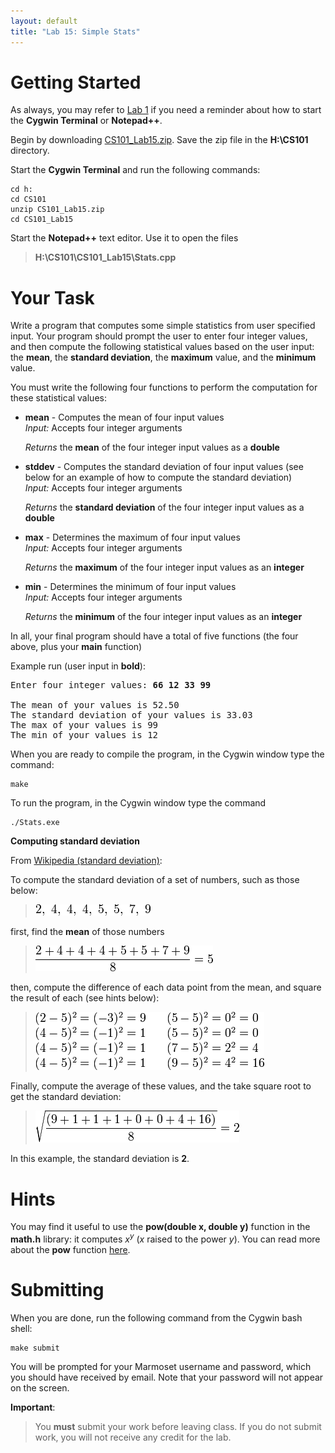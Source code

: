 ```yaml
---
layout: default
title: "Lab 15: Simple Stats"
---
```


Getting Started
===============

As always, you may refer to [Lab 1](lab01.html) if you need a reminder about how to start the **Cygwin Terminal** or **Notepad++**.

Begin by downloading [CS101\_Lab15.zip](CS101_Lab15.zip). Save the zip file in the **H:\\CS101** directory.

Start the **Cygwin Terminal** and run the following commands:

    cd h:
    cd CS101
    unzip CS101_Lab15.zip
    cd CS101_Lab15

Start the **Notepad++** text editor. Use it to open the files

> **H:\\CS101\\CS101\_Lab15\\Stats.cpp**

Your Task
=========

Write a program that computes some simple statistics from user specified input. Your program should prompt the user to enter four integer values, and then compute the following statistical values based on the user input: the **mean**, the **standard deviation**, the **maximum** value, and the **minimum** value.

You must write the following four functions to perform the computation for these statistical values:

-   **mean** - Computes the mean of four input values  
    *Input:* Accepts four integer arguments

    *Returns* the **mean** of the four integer input values as a **double**

-   **stddev** - Computes the standard deviation of four input values (see below for an example of how to compute the standard deviation)  
    *Input:* Accepts four integer arguments

    *Returns* the **standard deviation** of the four integer input values as a **double**

-   **max** - Determines the maximum of four input values  
    *Input:* Accepts four integer arguments

    *Returns* the **maximum** of the four integer input values as an **integer**

-   **min** - Determines the minimum of four input values  
    *Input:* Accepts four integer arguments

    *Returns* the **minimum** of the four integer input values as an **integer**

In all, your final program should have a total of five functions (the four above, plus your **main** function)

Example run (user input in **bold**):

<pre>
Enter four integer values: <b>66 12 33 99</b>

The mean of your values is 52.50
The standard deviation of your values is 33.03
The max of your values is 99
The min of your values is 12
</pre>

When you are ready to compile the program, in the Cygwin window type the command:

    make

To run the program, in the Cygwin window type the command

    ./Stats.exe

**Computing standard deviation**

From [Wikipedia (standard deviation)](http://en.wikipedia.org/wiki/Standard_deviation):

To compute the standard deviation of a set of numbers, such as those below:

> ![image](images/lab15/list_of_numbers.png)

first, find the **mean** of those numbers

> ![image](images/lab15/computing_mean.png)

then, compute the difference of each data point from the mean, and square the result of each (see hints below):

> ![image](images/lab15/computing_difference.png)

Finally, compute the average of these values, and the take square root to get the standard deviation:

> ![image](images/lab15/computing_stddev.png)

In this example, the standard deviation is **2**.

Hints
=====

You may find it useful to use the **pow(double x, double y)** function in the **math.h** library: it computes <i>x<sup>y</sup></i> (*x* raised to the power *y*).  You can read more about the **pow** function [here](http://pubs.opengroup.org/onlinepubs/9699919799/functions/pow.html).

Submitting
==========

When you are done, run the following command from the Cygwin bash shell:

    make submit

You will be prompted for your Marmoset username and password, which you should have received by email. Note that your password will not appear on the screen.

**Important**:

> You **must** submit your work before leaving class. If you do not submit work, you will not receive any credit for the lab.
